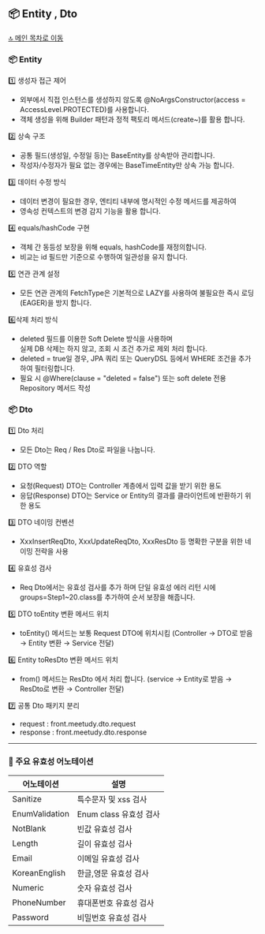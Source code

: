 ## 📦 Entity , Dto

[🔝 메인 목차로 이동](../../README.md)

### 📦 Entity

1️⃣ 생성자 접근 제어
- 외부에서 직접 인스턴스를 생성하지 않도록
@NoArgsConstructor(access = AccessLevel.PROTECTED)를 사용합니다.
- 객체 생성을 위해 Builder 패턴과 정적 팩토리 메서드(create~)를 활용 합니다.

2️⃣ 상속 구조
- 공통 필드(생성일, 수정일 등)는 BaseEntity를 상속받아 관리합니다.
- 작성자/수정자가 필요 없는 경우에는 BaseTimeEntity만 상속 가능 합니다.

3️⃣ 데이터 수정 방식
- 데이터 변경이 필요한 경우, 엔티티 내부에 명시적인 수정 메서드를 제공하여
- 영속성 컨텍스트의 변경 감지 기능을 활용 합니다.

4️⃣ equals/hashCode 구현
- 객체 간 동등성 보장을 위해 equals, hashCode를 재정의합니다.
- 비교는 id 필드만 기준으로 수행하여 일관성을 유지 합니다.

5️⃣ 연관 관계 설정
- 모든 연관 관계의 FetchType은 기본적으로 LAZY를 사용하여
  불필요한 즉시 로딩(EAGER)을 방지 합니다.

6️⃣삭제 처리 방식
- deleted 필드를 이용한 Soft Delete 방식을 사용하며  
  실제 DB 삭제는 하지 않고, 조회 시 조건 추가로 제외 처리 합니다.
- deleted = true일 경우, JPA 쿼리 또는 QueryDSL 등에서 WHERE 조건을 추가하여 필터링합니다.
- 필요 시 @Where(clause = "deleted = false") 또는 soft delete 전용 Repository 메서드 작성


### 📦 Dto

1️⃣ Dto 처리
- 모든 Dto는 Req / Res Dto로 파일을 나눕니다.

2️⃣ DTO 역할
- 요청(Request) DTO는 Controller 계층에서 입력 값을 받기 위한 용도
- 응답(Response) DTO는 Service or Entity의 결과를 클라이언트에 반환하기 위한 용도

3️⃣ DTO 네이밍 컨벤션
- XxxInsertReqDto, XxxUpdateReqDto, XxxResDto 등 명확한 구분을 위한 네이밍 전략을 사용

4️⃣ 유효성 검사
- Req Dto에서는 유효성 검사를 추가 하며
  단일 유효성 에러 리턴 시에
  groups=Step1~20.class를 추가하여 순서 보장을 해줍니다.

5️⃣ DTO toEntity 변환 메서드 위치
- toEntity() 메서드는 보통 Request DTO에 위치시킴
(Controller → DTO로 받음 → Entity 변환 → Service 전달)

6️⃣ Entity toResDto 변환 메서드 위치
- from() 메서드는 ResDto 에서 처리 합니다.
(service → Entity로 받음 → ResDto로 변환 → Controller 전달)

7️⃣ 공통 Dto 패키지 분리
- request : front.meetudy.dto.request
- response : front.meetudy.dto.response


---

### 📑 주요 유효성 어노테이션

| 어노테이션          | 설명                |
|----------------|-------------------|
| Sanitize       | 특수문자 및 xss  검사    |
| EnumValidation | Enum class 유효성 검사 |
| NotBlank       | 빈값 유효성 검사         |
| Length         | 길이 유효성 검사         |
| Email          | 이메일 유효성 검사        |
| KoreanEnglish         | 한글,영문 유효성 검사      |
| Numeric         | 숫자 유효성 검사         |
| PhoneNumber         | 휴대폰번호 유효성 검사      |
| Password         | 비밀번호 유효성 검사       |